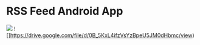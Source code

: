 # RSS Feed Android App

![](https://lh3.googleusercontent.com/w3ZAo0Al3hZHBd70xwlVW-6mhKW-vflGxNeLcBO5XX13KmzT0IIsbUPWivbsUcKONI_anBrNouvk4XI=w1551-h791) ![]https://drive.google.com/file/d/0B_5KxL4ifzVsYzBpeU5JM0dHbmc/view)

